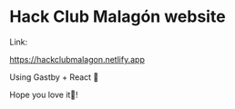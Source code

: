 # Hack Club Malagón website #

 Link: <br />

https://hackclubmalagon.netlify.app

Using Gastby + React 🤖

Hope you love it💖! 
